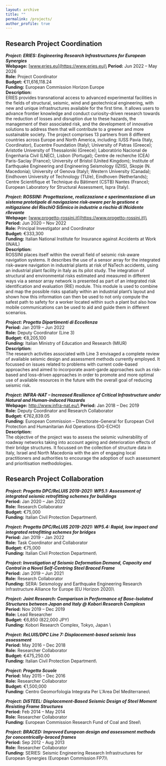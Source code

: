 ```yaml
---
layout: archive
title: ""
permalink: /projects/
author_profile: true
---
```


## Research Project Coordination
***Project:	ERIES: Engineering Research Infrastructures for European Synergies***\
**Webpage:** [www.eries.eu](https://www.eries.eu)\
**Period:** Jun 2022 – May 2026\
**Role:**	Project Coordinator\
**Budget:**	€11,616,118.24\
**Funding:**	European Commission Horizon Europe\
**Description:**\
  ERIES provides transnational access to advanced experimental facilities in the fields of structural, seismic, wind and geotechnical engineering, with new and unique infrastructures available for the first time. It allows users to advance frontier knowledge and conduct curiosity-driven research towards the reduction of losses and disruption due to these hazards, the management of their associated risk, and the development of innovative solutions to address them that will contribute to a greener and more sustainable society. The project comprises 13 partners from 8 different countries across Europe and North America, including: IUSS Pavia (Italy, Coordinator), Eucentre Foundation (Italy); University of Patras (Greece); Aristotle University of Thessaloniki (Greece); Laboratório Nacional de Engenharia Civil (LNEC), Lisbon (Portugal); Centre de recherche (CEA) Paris-Saclay (France); University of Bristol (United Kingdom); Institute of Earthquake Engineering and Engineering Seismology (IZIIS), Skopje (N. Macedonia); University of Genova (Italy); Western University (Canada); Eindhoven University of Technology (TU/e), Eindhoven (Netherlands); Centre Scientifique et Technique du Bâtiment (CSTB) Nantes (France); European Laboratory for Structural Assessment, Ispra (Italy).

***Project:	ROSSINI: Progettazione, realizzazione e sperimentazione di un sistema prototipale di navigazione risk-aware per la gestione e mitigazione del RischiO SiSmico in industrie a rischio di INcidente rIlevante***\
**Webpage:** [www.progetto-rossini.it](https://www.progetto-rossini.it)\
**Period:** Jun 2020 – Nov 2022\
**Role:**	Principal Investigator and Coordinator\
**Budget:**	€333,300\
**Funding:**	Italian National Institute for Insurance against Accidents at Work (INAIL)\
**Description:**\
  ROSSINI places itself within the overall field of seismic risk-aware navigation systems. It describes the use of a sensor array for the integrated risk-aware navigation in industrial plants at risk of NaTech accidents, using an industrial plant facility in Italy as its pilot study. The integration of structural and environmental risks estimated and measured in different ways via a sensor array network is presented as part of an integrated risk identification and evaluation (RIE) module. This module is used to combine and map the possible risks spatially within an industrial plant’s layout and shown how this information can then be used to not only compute the safest path to safety for a worker located within such a plant but also how mobile communications can be used to aid and guide them in different scenarios.

***Project:	Progetto Dipartimenti di Eccellenza***\
**Period:** Jan 2019 – Jun 2022\
**Role:**	Deputy Coordinator (Line 3)\
**Budget:**	€8,205,100\
**Funding:**	Italian Ministry of Education and Research (MIUR)\
**Description:**\
  The research activities associated with Line 3 envisaged a complete review of available seismic design and assessment methods currently employed. It focussed on issues related to problems with current code-based approaches and aimed to incorporate avant-garde approaches such as risk-based and loss-driven approaches in order to promote and more optimal use of available resources in the future with the overall goal of reducing seismic risk.

***Project:	INFRA-NAT – Increased Resilience of Critical Infrastructure under Natural and Human-induced Hazards***\
**Webpage:** http://www.infra-nat.eu/\
**Period:** Jan 2018 – Dec 2019\
**Role:**	Deputy Coordinator and Research Collaborator\
**Budget:**	€762,839.05\
**Funding:**	European Commission – Directorate-General for European Civil Protection and Humanitarian Aid Operations (DG-ECHO)\
**Description:**\
  The objective of the project was to assess the seismic vulnerability of roadway networks taking into account ageing and deterioration effects of their bridge structures. It focussed on the collection of structure data in Italy, Israel and North Macedonia with the aim of engaging local practitioners and authorities to encourage the adoption of such assessment and prioritisation methodologies.


## Research Project Collaboration
***Project:	Progetto DPC/ReLUIS 2019-2021: WP5.1: Assessment of integrated seismic retrofitting schemes for buildings***\
**Period:** Jan 2020 – Jan 2022\
**Role:**	Research Collaborator\
**Budget:**	€75,000\
**Funding:**	Italian Civil Protection Department\

***Project:	Progetto DPC/ReLUIS 2019-2021: WP5.4: Rapid, low impact and integrated retrofitting schemes for bridges***\
**Period:** Jan 2019 -  Jan 2022\
**Role:**	Task Coordinator and Collaborator\
**Budget:**	€75,000\
**Funding:**	Italian Civil Protection Department\

***Project: Investigation of Seismic Deformation Demand, Capacity and Control in a Novel Self-Centring Steel Braced Frame***\
**Period:** Jan 2019 – Jun 2021\
**Role:**	Research Collaborator\
**Funding:**	SERA:  Seismology and Earthquake Engineering Research Infrastructure Alliance for Europe (EU Horizon 2020)\

***Project:	Joint Research:  Comparison in Performance of Base-Isolated Structures between Japan and Italy @ Kobori Research Complexn***\
**Period:** Nov 2019 – Dec 2019\
**Role:**	Lead Researcher\
**Budget:**	€6,850 (822,000 JPY)\
**Funding:**	Kobori Research Complex, Tokyo, Japan \

***Project:	ReLUIS/DPC Line 7: Displacement-based seismic loss assessment***\
**Period:** May 2016 – Dec 2018\
**Role:**	Researcher Collaborator\
**Budget:**	€475,250.00\
**Funding:**	Italian Civil Protection Department\

***Project:	Progetto Scuole***\
**Period:** May 2015 – Dec 2016\
**Role:**	Researcher Collaborator\
**Budget:**	€1,500,000\
**Funding:**	Centro Geomorfologia Integrata Per L'Area Del Mediterraneo\

***Project:	DiSTEEL: Displacement-Based Seismic Design of Steel Moment Resisting Frame Structures***\
**Period:** Feb 2014 – May 2014\
**Role:**	Researcher Collaborator\
**Funding:**	European Commission Research Fund of Coal and Steel\

***Project:	BRACED: Improved European design and assessment methods for concentrically-braced frames***\
**Period:** Sep 2012 - Aug 2013\
**Role:**	Researcher Collaborator\
**Funding:**	SERIES: Seismic Engineering Research Infrastructures for European Synergies (European Commission FP7)\
